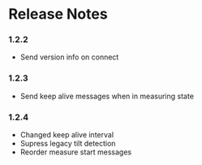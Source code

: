 # Release Notes

### 1.2.2
- Send version info on connect

### 1.2.3
- Send keep alive messages when in measuring state

### 1.2.4
- Changed keep alive interval
- Supress legacy tilt detection
- Reorder measure start messages